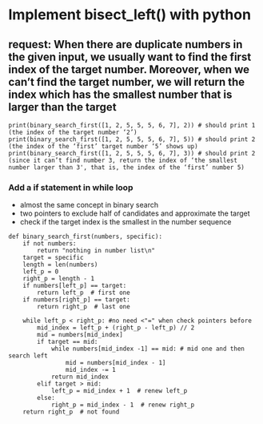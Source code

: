 # Implement bisect\_left() with python
## request: When there are duplicate numbers in the given input, we usually want to find the first index of the target number. Moreover, when we can’t find the target number, we will return the index which has the smallest number that is larger than the target
```
print(binary_search_first([1, 2, 5, 5, 5, 6, 7], 2)) # should print 1 (the index of the target number ‘2’)
print(binary_search_first([1, 2, 5, 5, 5, 6, 7], 5)) # should print 2 (the index of the ‘first’ target number ‘5’ shows up)
print(binary_search_first([1, 2, 5, 5, 5, 6, 7], 3)) # should print 2 (since it can’t find number 3, return the index of ‘the smallest number larger than 3', that is, the index of the ‘first’ number 5)
```
### Add a if statement in while loop
  - almost the same concept in binary search
  - two pointers to exclude half of candidates and approximate the target
  - check if the target index is the smallest in the number sequence
```
def binary_search_first(numbers, specific):
    if not numbers:
        return "nothing in number list\n"
    target = specific
    length = len(numbers)
    left_p = 0
    right_p = length - 1
    if numbers[left_p] == target:
        return left_p  # first one
    if numbers[right_p] == target:
        return right_p  # last one

    while left_p < right_p: #no need <"=" when check pointers before
        mid_index = left_p + (right_p - left_p) // 2
        mid = numbers[mid_index]
        if target == mid:
            while numbers[mid_index -1] == mid: # mid one and then search left
                mid = numbers[mid_index - 1]
                mid_index -= 1
            return mid_index
        elif target > mid:
            left_p = mid_index + 1  # renew left_p
        else:
            right_p = mid_index - 1  # renew right_p
    return right_p  # not found
```

